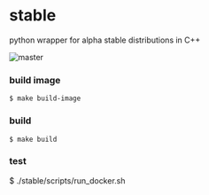# stable
python wrapper for alpha stable distributions in C++

![master](https://github.com/gobrewers14/pystable/workflows/master/badge.svg)

### build image
```shell
$ make build-image
```

### build
```shell
$ make build
```

### test
$ ./stable/scripts/run_docker.sh
```
